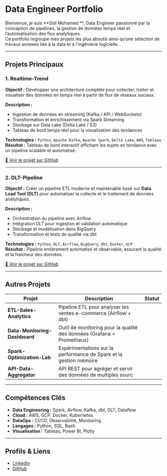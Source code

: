 # Data Engineer Portfolio

Bienvenue, je suis **Sidi Mohamed **, Data Engineer passionné par la conception de pipelines, la gestion de données temps réel et l’automatisation des flux analytiques.  
Ce portfolio regroupe mes projets les plus aboutis ainsi qu’une sélection de travaux annexes liés à la data et à l’ingénierie logicielle.

---

##  Projets Principaux

### 1. **Realtime-Trend**
**Objectif :** Développer une architecture complète pour collecter, traiter et visualiser des données en temps réel à partir de flux de réseaux sociaux.  

**Description :**  
- Ingestion de données en streaming (Kafka / API / WebSockets)  
- Transformation et enrichissement via Spark Streaming  
- Stockage sur Data Lake (Delta Lake / S3)  
- Tableau de bord temps réel pour la visualisation des tendances  

**Technologies :** `Python`, `Apache Kafka`, `Apache Spark`, `Delta Lake`, `AWS`, `Tableau`  
**Résultat :** Tableau de bord interactif affichant les sujets en tendance avec un pipeline scalable et automatisé.  

[🔗 Voir le projet sur GitHub](https://github.com/yominax/realtime-trend)

---

### 2. **DLT-Pipeline**
**Objectif :** Créer un pipeline ETL moderne et maintenable basé sur **Data Load Tool (DLT)** pour automatiser la collecte et le traitement de données analytiques.  

**Description :**  
- Orchestration du pipeline avec Airflow  
- Intégration DLT pour ingestion et validation automatique  
- Stockage et modélisation dans BigQuery  
- Transformation et tests de qualité via dbt  

**Technologies :** `Python`, `DLT`, `Airflow`, `BigQuery`, `dbt`, `Docker`, `GCP`  
**Résultat :** Pipeline entièrement automatisé et observable, assurant la qualité et la fraîcheur des données.  

[🔗 Voir le projet sur GitHub](https://github.com/yominax/dlt-pipeline)

---

##  Autres Projets

| Projet | Description | Statut |
|--------|--------------|--------|
| **ETL-Sales-Analytics** | Pipeline ETL pour analyser les ventes e-commerce (Airflow + dbt) 
| **Data-Monitoring-Dashboard** | Outil de monitoring pour la qualité des données (Grafana + Prometheus) 
| **Spark-Optimization-Lab** | Expérimentations sur la performance de Spark et la gestion mémoire 
| **API-Data-Aggregator** | API REST pour agréger et servir des données de multiples sourc

---

##  Compétences Clés

- **Data Engineering :** Spark, Airflow, Kafka, dbt, DLT, Dataflow  
- **Cloud :** AWS, GCP, Docker, Kubernetes  
- **DataOps :** CI/CD, Observabilité, Monitoring  
- **Langages :** Python, SQL, Bash  
- **Visualisation :** Tableau, Power BI, Plotly  

---

##  Profils & Liens

- [ LinkedIn](https://www.linkedin.com/in/sidi-m-412081374/)  
- [ GitHub](https://github.com/yominax)
